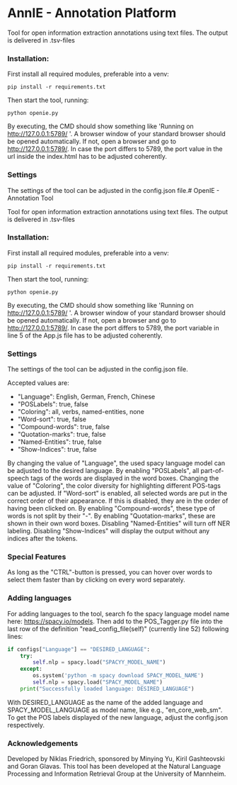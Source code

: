 # AnnIE - Annotation Platform

Tool for open information extraction annotations using text files.
The output is delivered in .tsv-files

### Installation:
First install all required modules, preferable into a venv:
```console
pip install -r requirements.txt
```

Then start the tool, running:
```console 
python openie.py
```

By executing, the CMD should show something like 'Running on http://127.0.0.1:5789/ '. 
A browser window of your standard browser should be opened automatically. 
If not, open a browser and go to http://127.0.0.1:5789/.
In case the port differs to 5789, the port value in the url inside the index.html has to be adjusted coherently.

### Settings
The settings of the tool can be adjusted in the config.json file.# OpenIE - Annotation Tool

Tool for open information extraction annotations using text files.
The output is delivered in .tsv-files

### Installation:
First install all required modules, preferable into a venv:
```console
pip install -r requirements.txt
```

Then start the tool, running:
```console 
python openie.py
```

By executing, the CMD should show something like 'Running on http://127.0.0.1:5789/ '. 
A browser window of your standard browser should be opened automatically. 
If not, open a browser and go to http://127.0.0.1:5789/.
In case the port differs to 5789, the port variable in line 5 of the App.js file has to be adjusted coherently.

### Settings
The settings of the tool can be adjusted in the config.json file.

Accepted values are:
* "Language": English, German, French, Chinese
* "POSLabels": true, false
* "Coloring": all, verbs, named-entities, none
* "Word-sort": true, false
* "Compound-words": true, false
* "Quotation-marks": true, false
* "Named-Entities": true, false
* "Show-Indices": true, false

By changing the value of "Language", the used spacy language model can be adjusted to the desired language.
By enabling "POSLabels", all part-of-speech tags of the words are displayed in the word boxes.
Changing the value of "Coloring", the color diversity for highlighting different POS-tags can be adjusted.
If "Word-sort" is enabled, all selected words are put in the correct order of their appearance. 
If this is disabled, they are in the order of having been clicked on.
By enabling "Compound-words", these type of words is not split by their "-".
By enabling "Quotation-marks", these are shown in their own word boxes.
Disabling "Named-Entities" will turn off NER labeling.
Disabling "Show-Indices" will display the output without any indices after the tokens.

### Special Features
As long as the "CTRL"-button is pressed, you can hover over words to select them faster 
than by clicking on every word separately.

### Adding languages
For adding languages to the tool, search fo the spacy language model name here: https://spacy.io/models.
Then add to the POS_Tagger.py file into the last row of the definition "read_config_file(self)" (currently line 52)
following lines:
```python
if configs["Language"] == "DESIRED_LANGUAGE":
    try:
        self.nlp = spacy.load("SPACYY_MODEL_NAME")
    except:
        os.system('python -m spacy download SPACY_MODEL_NAME')
        self.nlp = spacy.load("SPACY_MODEL_NAME")
    print("Successfully loaded language: DESIRED_LANGUAGE")
```
With DESIRED_LANGUAGE as the name of the added language and SPACY_MODEL_LANGUAGE as model name, like e.g., "en_core_web_sm".
To get the POS labels displayed of the new language, adjust the config.json respectively.

### Acknowledgements
Developed by Niklas Friedrich, sponsored by Minying Yu, Kiril Gashteovski and Goran Glavas.
This tool has been developed at the Natural Language Processing and Information Retrieval Group at the University of Mannheim.

